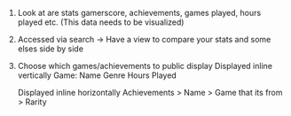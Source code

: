 1) Look at are stats gamerscore, achievements, games played, hours played etc. (This data needs to be visualized)

2) Accessed via search -> Have a view to compare your stats and some elses side by side

3) Choose which games/achievements to public display
    Displayed inline vertically
    Game: Name
          Genre
          Hours Played

    Displayed inline horizontally
    Achievements
        > Name
        > Game that its from
        > Rarity

